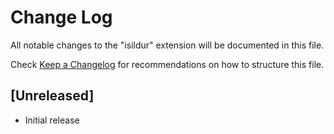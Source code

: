 # Change Log

All notable changes to the "isildur" extension will be documented in this file.

Check [Keep a Changelog](http://keepachangelog.com/) for recommendations on how to structure this file.

## [Unreleased]

- Initial release